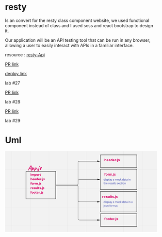 # resty

Is an convert for the resty class component website, we used functional component instead of class and I used scss and react bootstrap to design it.

Our application will be an API testing tool that can be run in any browser, allowing a user to easily interact with APIs in a familiar interface.

resource : [resty-Api](https://resty.netlify.app/)

[PR link](https://github.com/salammustafa728/resty/pull/1)

[deploy link](https://resty-api-salam.netlify.app/)

lab #27

[PR link](https://github.com/salammustafa728/resty/pull/4)

lab #28 

[PR link](https://github.com/salammustafa728/resty/pull/7)

lab #29 

[]()



# Uml


![](./src/images/uml-component-based.png)
